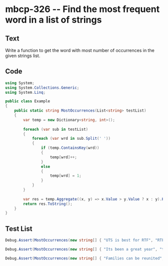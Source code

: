 # mbcp-326 -- Find the most frequent word in a list of strings

## Text

Write a function to get the word with most number of occurrences in the given strings list.

## Code

```csharp
using System;
using System.Collections.Generic;
using System.Linq;

public class Example
{
    public static string MostOccurrences(List<string> testList)
    {
        var temp = new Dictionary<string, int>();
        
        foreach (var sub in testList)
        {
            foreach (var wrd in sub.Split(' '))
            {
                if (temp.ContainsKey(wrd))
                {
                    temp[wrd]++;
                }
                else
                {
                    temp[wrd] = 1;
                }
            }
        }
        
        var res = temp.Aggregate((x, y) => x.Value > y.Value ? x : y).Key;
        return res.ToString();
    }
}
```

## Test List

```csharp
Debug.Assert(MostOccurrences(new string[] { "UTS is best for RTF", "RTF love UTS", "UTS is best" }) == "UTS");
```

```csharp
Debug.Assert(MostOccurrences(new string[] { "Its been a great year", "this year is so worse", "this year is okay" }) == "year");
```

```csharp
Debug.Assert(MostOccurrences(new string[] { "Families can be reunited", "people can be reunited", "Tasks can be achieved " }) == "can");
```
